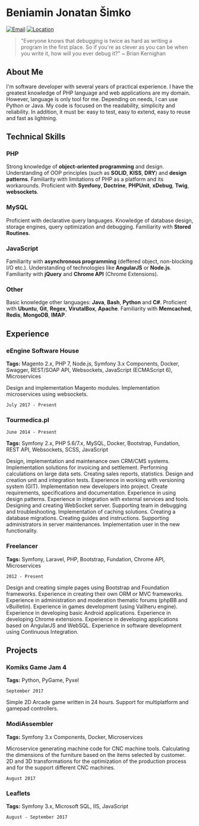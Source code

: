 # Beniamin Jonatan Šimko


[![Email](https://img.shields.io/badge/email-beniamin%40simko.it-brightgreen.svg?maxAge=2592000)]()
[![Location](https://img.shields.io/badge/location-%C5%81%C3%B3d%C5%BA%2C%20PL-red.svg?maxAge=2592000)]()

> "Everyone knows that debugging is twice as hard as writing a program 
> in the first place. So if you're as clever as you can be when you write it, 
> how will you ever debug it?" ~ Brian Kernighan

## About Me
I'm software developer with several years of practical experience.
I have the greatest knowledge of PHP language and web applications are my domain.
However, language is only tool for me.
Depending on needs, I can use Python or Java.
My code is focused on the readability, simplicity and reliability.
In addition, it must be: easy to test, easy to extend, easy to reuse
and fast as lightning.
 
## Technical Skills

### PHP 
Strong knowledge of __object-oriented programming__ and design.
Understanding of OOP principles (such as __SOLID__, __KISS__, __DRY__) 
and __design patterns__. 
Familiarity with limitations of PHP as a platform and its workarounds.
Proficient with __Symfony__, __Doctrine__, __PHPUnit__, __xDebug__, 
__Twig__, __websockets__. 

### MySQL 
Proficient with declarative query languages.
Knowledge of database design, storage engines, query optimization and debugging.
Familiarity with __Stored Routines__.

### JavaScript

Familiarity with __asynchronous programming__ 
(deffered object, non-blocking I/O etc.). 
Understanding of technologies like __AngularJS__ or __Node.js__.
Familiarity with __jQuery__ and __Chrome API__ (Chrome Extensions).

### Other 

Basic knowledge other languages: __Java__, __Bash__, __Python__ and __C#__.
Proficient with __Ubuntu__, __Git__, __Regex__, __VirutalBox__, __Apache__.
Familiarity with __Memcached__, __Redis__, __MongoDB__, __IMAP__.


### 
   
## Experience

### eEngine Software House

__Tags:__ Magento 2.x, PHP 7, Node.js, Symfony 3.x Components, Docker, Swagger, REST/SOAP API, Websockets, JavaScript (ECMAScript 6), Microservices

Design and implementation Magento modules.
Implementation microservices using websockets.

`July 2017 - Present`

### Tourmedica.pl

`June 2014 - Present`

__Tags:__ Symfony 2.x, PHP 5.6/7.x, MySQL, Docker, Bootstrap, Fundation, REST API, Websockets, SCSS, JavaScript

Design, implementation and maintenance own CRM/CMS systems.
Implementation solutions for invoicing and settlement. 
Performing calculations on large data sets.
Creating sales reports, statistics.
Design and creation unit and integration tests. 
Experience in working with versioning system (GIT). 
Implementation new developers into project. 
Create requirements, specifications and documentation. 
Experience in using design patterns. 
Experience in integration with external services and tools. 
Designing and creating WebSocket server. 
Supporting team in debugging and troubleshooting. 
Implementation of caching solutions. 
Creating a database migrations. 
Creating guides and instructions. 
Supporting administrators in server maintenances.
Implementation user in the new functionality.

### Freelancer

__Tags:__ Symfony, Laravel, PHP, Bootstrap, Fundation, Chrome API, Microservices

`2012 - Present`

Design and creating simple pages using Bootstrap and Foundation frameworks. 
Experience in creating their own ORM or MVC frameworks. 
Experience in administration and moderation thematic forums (phpBB and vBuilletin). 
Experience in games development (using Vallheru engine). 
Experience in developing basic Android applications. 
Experience in developing Chrome extensions. 
Experience in developing applications based on AngularJS and WebSQL.
Experience in software development using Continuous Integration.

## Projects

### Komiks Game Jam 4

__Tags:__ Python, PyGame, Pyxel

`September 2017`

Simple 2D Arcade game written in 24 hours. Support for multiplatform and gamepad controllers.

### ModiAssembler

__Tags:__ Symfony 3.x Components, Docker, Microservices

Microservice generating machine code for CNC machine tools.
Calculating the dimensions of the furniture based on the items selected by customer.
2D and 3D transformations for the optimization of the production process and for the support different CNC machines.

`August 2017`

### Leaflets

__Tags:__ Symfony 3.x, Microsoft SQL, IIS, JavaScript

`August - September 2017`
